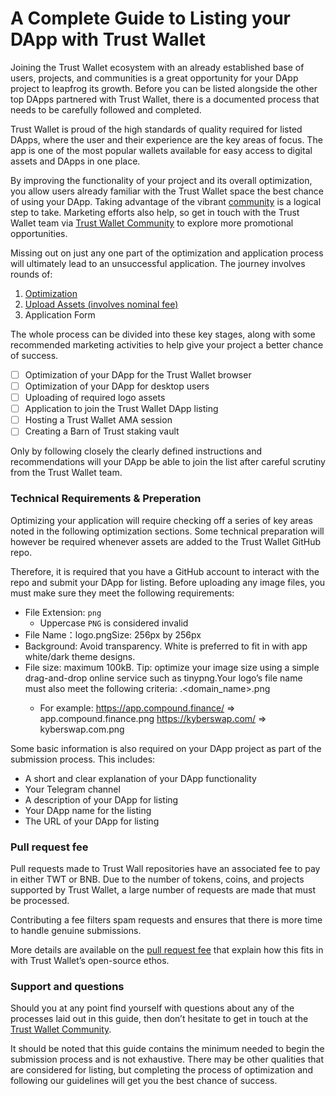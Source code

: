 # A Complete Guide to Listing your DApp with Trust Wallet
Joining the Trust Wallet ecosystem with an already established base of users, projects, and communities is a great opportunity for your DApp project to leapfrog its growth. Before you can be listed alongside the other top DApps partnered with Trust Wallet, there is a documented process that needs to be carefully followed and completed.

Trust Wallet is proud of the high standards of quality required for listed DApps, where the user and their experience are the key areas of focus. The app is one of the most popular wallets available for easy access to digital assets and DApps in one place.

By improving the functionality of your project and its overall optimization, you allow users already familiar with the Trust Wallet space the best chance of using your DApp. Taking advantage of the vibrant [community](https://twitter.com/trustwalletapp) is a logical step to take. Marketing efforts also help, so get in touch with the Trust Wallet team via [Trust Wallet Community](https://community.trustwallet.com/) to explore more promotional opportunities.

Missing out on just any one part of the optimization and application process will ultimately lead to an unsuccessful application. The journey involves rounds of:

1. [Optimization](dapps/mobile-optimize.md)
2. [Upload Assets (involves nominal fee)](https://developer.trustwallet.com/add_new_asset#dapp-image-naming-requirements)
3. Application Form

The whole process can be divided into these key stages, along with some recommended marketing activities to help give your project a better chance of success.

- [ ] Optimization of your DApp for the Trust Wallet browser
- [ ] Optimization of your DApp for desktop users
- [ ] Uploading of required logo assets
- [ ] Application to join the Trust Wallet DApp listing
- [ ] Hosting a Trust Wallet AMA session
- [ ] Creating a Barn of Trust staking vault

Only by following closely the clearly defined instructions and recommendations will your DApp be able to join the list after careful scrutiny from the Trust Wallet team.

### Technical Requirements & Preperation
Optimizing your application will require checking off a series of key areas noted in the following optimization sections. Some technical preparation will however be required whenever assets are added to the Trust Wallet GitHub repo.

Therefore, it is required that you have a GitHub account to interact with the repo and submit your DApp for listing. Before uploading any image files, you must make sure they meet the following requirements:

- File Extension: `png`
  - Uppercase `PNG` is considered invalid
- File Name：logo.pngSize: 256px by 256px
- Background: Avoid transparency. White is preferred to fit in with app white/dark theme designs.
- File size: maximum 100kB. Tip: optimize your image size using a simple drag-and-drop online service such as tinypng.Your logo’s file name must also meet the following criteria: <subdomain>.<domain_name>.png 
  - For example: https://app.compound.finance/ => app.compound.finance.png
    https://kyberswap.com/ => kyberswap.com.png

Some basic information is also required on your DApp project as part of the submission process. This includes:

- A short and clear explanation of your DApp functionality
- Your Telegram channel
- A description of your DApp for listing
- Your DApp name for the listing
- The URL of your DApp for listing

### Pull request fee

Pull requests made to Trust Wall repositories have an associated fee to pay in either TWT or BNB. Due to the number of tokens, coins, and projects supported by Trust Wallet, a large number of requests are made that must be processed.

Contributing a fee filters spam requests and ensures that there is more time to handle genuine submissions.

More details are available on the [pull request fee](https://developer.trustwallet.com/add_new_asset/pr-fee) that explain how this fits in with Trust Wallet’s open-source ethos. 

### Support and questions

Should you at any point find yourself with questions about any of the processes laid out in this guide, then don’t hesitate to get in touch at the [Trust Wallet Community](https://community.trustwallet.com/).

It should be noted that this guide contains the minimum needed to begin the submission process and is not exhaustive. There may be other qualities that are considered for listing, but completing the process of optimization and following our guidelines will get you the best chance of success.
